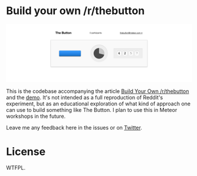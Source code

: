 # Build your own /r/thebutton

![A picture of the app](thebutton.png)

This is the codebase accompanying the article [Build Your Own /r/thebutton]() and the [demo](http://thebutton.meteor.com). It's not intended as a full reproduction of Reddit's experiment, but as an educational exploration of what kind of approach one can use to build something like The Button. I plan to use this in Meteor workshops in the future.

Leave me any feedback here in the issues or on [Twitter](http://twitter.com/rahul).

# License

WTFPL.
